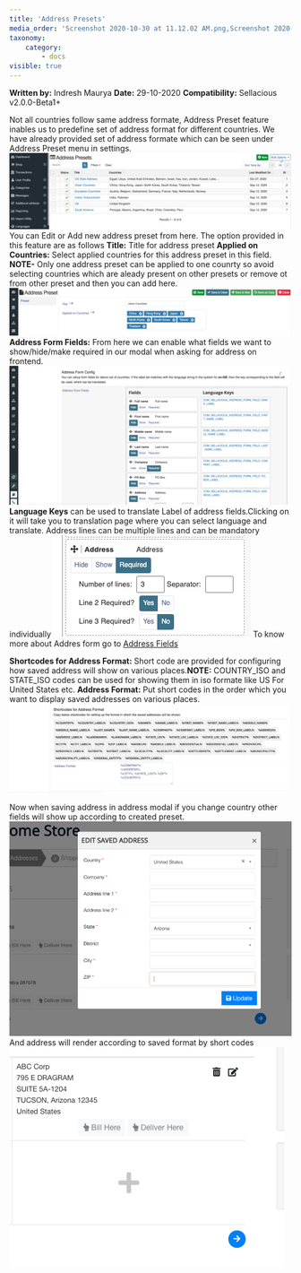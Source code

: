 ```yaml
---
title: 'Address Presets'
media_order: 'Screenshot 2020-10-30 at 11.12.02 AM.png,Screenshot 2020-10-30 at 11.16.25 AM.png,Screenshot 2020-10-30 at 11.21.42 AM.png,Screenshot 2020-10-30 at 11.27.26 AM.png,Screenshot 2020-10-30 at 11.48.08 AM.png,Screenshot 2020-10-30 at 11.52.18 AM.png,Screenshot 2020-10-30 at 11.54.43 AM.png'
taxonomy:
    category:
        - docs
visible: true
---
```


**Written by:** Indresh Maurya
**Date:** 29-10-2020
**Compatibility:** Sellacious v2.0.0-Beta1+

Not all countries follow same address formate, Address Preset feature inables us to predefine set of address format for different countries.
We have already provided set of address formate which can be seen under Address Preset menu in settings.
![](Screenshot%202020-10-30%20at%2011.12.02%20AM.png)
You can Edit or Add new address preset from here. The option provided in this feature are as follows
**Title:** Title for address preset
**Applied on Countries:** Select applied countries for this address preset in this field. **NOTE-** Only one address preset can be applied to one counrty so avoid selecting countries which are aleady present on other presets or remove ot from other preset and then you can add here.
![](Screenshot%202020-10-30%20at%2011.16.25%20AM.png)
**Address Form Fields:** From here we can enable what fields we want to show/hide/make required in our modal when asking for address on frontend.
![](Screenshot%202020-10-30%20at%2011.21.42%20AM.png)
**Language Keys** can be used to translate Label of address fields.Clicking on it will take you to translation page where you can select language and translate.
Address lines can be multiple lines and can be mandatory individually
![](Screenshot%202020-10-30%20at%2011.48.08%20AM.png)
To know more about Addres form go to [Address Fields](https://www.sellacious.com/documentation-v2#/learn/global-configurations/frontend-display-options/address-fields)

**Shortcodes for Address Format:** Short code are provided for configuring how saved address will show on various places.**NOTE:** COUNTRY_ISO and STATE_ISO codes can be used for showing them in iso formate like US For United States etc.
**Address Format:** Put short codes in the order which you want to display saved addresses on various places.
![](Screenshot%202020-10-30%20at%2011.27.26%20AM.png)

Now when saving address in address modal if you change country other fields will show up according to created preset.
![](Screenshot%202020-10-30%20at%2011.52.18%20AM.png)
And address will render according to saved format by short codes
![](Screenshot%202020-10-30%20at%2011.54.43%20AM.png)